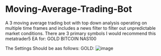 # Moving-Average-Trading-Bot

A 3 moving average trading bot with top down analysis operating on multiple time frames and includes a news filter to filter out unpredictable market conditions. There are 3 primary symbols I would recommend this metatrader5 EA for:
GOLD
BITCOIN
NAS100

The Settings Should be aas follows:
GOLD:
![image](https://github.com/user-attachments/assets/8e33c156-3a57-4934-b8b4-19c057aaae40)

